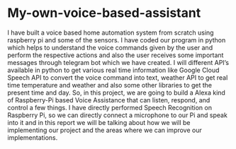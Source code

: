 # My-own-voice-based-assistant

I have built a voice based home automation system from scratch using
raspberry pi and some of the sensors. I have coded our program in python which helps
to understand the voice commands given by the user and perform the respective actions
and also the user receives some important messages through telegram bot which we have
created. I will different API’s available in python to get various real time information
like Google Cloud Speech API to convert the voice command into text, weather API to
get real time temperature and weather and also some other libraries to get the present time
and day.
So, in this project, we are going to build a Alexa kind of Raspberry-Pi based Voice
Assistance that can listen, respond, and control a few things. I have directly performed
Speech Recognition on Raspberry Pi, so we can directly connect a microphone to our Pi
and speak into it and in this report we will be talking about how we will be implementing
our project and the areas where we can improve our implementations.
